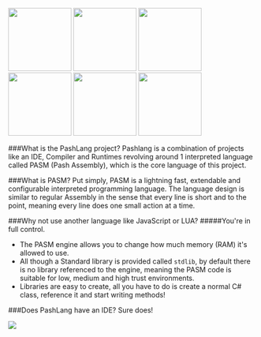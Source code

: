 <a href="http://www.github.com/McSwaggens/PashLang/tree/master/PashLang/"><img src="http://www.pashlang.com/PashLang_Icon_P_White.png" Width="128" Height="128"></a>
<a href="http://www.github.com/McSwaggens/PashLang/tree/master/PashLang/PASM"><img src="http://www.pashlang.com/PashLang_Icon_ASM_White.png" Width="128" Height="128"></a>
<a href="http://www.github.com/McSwaggens/PashLang/tree/master/PashLang/CrocodileScript/"><img src="http://www.pashlang.com/PashLang_Icon_Snap_White.png" Width="128" Height="128"></a>
<a href="http://www.github.com/McSwaggens/PashLang/wiki"><img src="http://www.pashlang.com/PashLang_Icon_Wiki_White.png" Width="128" Height="128"></a>
<a href="http://www.github.com/McSwaggens/PashLang/tree/master/PashLang/PashIDE"><img src="http://www.pashlang.com/FireBird_ICON_BLACK.png" Width="128" Height="128"></a>
<a href="http://www.pashlang.com"><img src="http://www.pashlang.com/Heart_ICON_BLACK.png" Width="128" Height="128"></a>

###What is the PashLang project?
Pashlang is a combination of projects like an IDE, Compiler and Runtimes revolving around 1 interpreted language called PASM (Pash Assembly), which is the core language of this project.

###What is PASM?
Put simply, PASM is a lightning fast, extendable and configurable interpreted programming language.
The language design is similar to regular Assembly in the sense that every line is short and to the point, meaning every line does one small action at a time.

###Why not use another language like JavaScript or LUA?
#####You're in full control.
- The PASM engine allows you to change how much memory (RAM) it's allowed to use.
- All though a Standard library is provided called ```stdlib```, by default there is no library referenced to the engine, meaning the PASM code is suitable for low, medium and high trust environments.
- Libraries are easy to create, all you have to do is create a normal C# class, reference it and start writing methods!

###Does PashLang have an IDE?
Sure does!

<img src="http://www.pashlang.com/idescreenshot.png">
